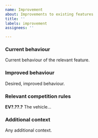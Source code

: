 ```yaml
---
name: Improvement
about: Improvements to existing features
title: ''
labels: improvement
assignees: ''

---
```


### Current behaviour
Current behaviour of the relevant feature.

### Improved behaviour
Desired, improved behaviour.

### Relevant competition rules
**EV?.??.?** The vehicle...

### Additional context
Any additional context.
